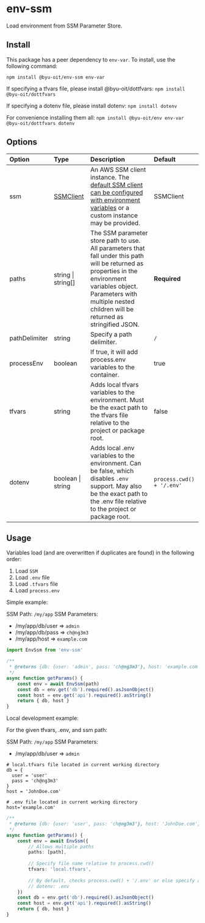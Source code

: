 # env-ssm

Load environment from SSM Parameter Store.

## Install

This package has a peer dependency to `env-var`. To install, use the
following command:

`npm install @byu-oit/env-ssm env-var`

If specifying a tfvars file, please install @byu-oit/dottfvars: `npm
install @byu-oit/dottfvars`

If specifying a dotenv file, please install dotenv: `npm install dotenv`

For convenience installing them all: `npm install @byu-oit/env env-var
@byu-oit/dottfvars dotenv`

## Options

| Option        | Type                                                                                              | Description                                                                                                                                                                                                                      | Default                   |
|:--------------|:--------------------------------------------------------------------------------------------------|:---------------------------------------------------------------------------------------------------------------------------------------------------------------------------------------------------------------------------------|:--------------------------|
| ssm           | [SSMClient](https://docs.aws.amazon.com/AWSJavaScriptSDK/v3/latest/clients/client-ssm/index.html) | An AWS SSM client instance. The [default SSM client can be configured with environment variables](https://docs.aws.amazon.com/sdk-for-java/v1/developer-guide/setup-credentials.html) or a custom instance may be provided.      | SSMClient                 |
| paths         | string \| string[]                                                                                | The SSM parameter store path to use. All parameters that fall under this path will be returned as properties in the environment variables object. Parameters with multiple nested children will be returned as stringified JSON. | **Required**              |
| pathDelimiter | string                                                                                            | Specify a path delimiter.                                                                                                                                                                                                        | `/`                       |
| processEnv    | boolean                                                                                           | If true, it will add process.env variables to the container.                                                                                                                                                                     | true                      |
| tfvars        | string                                                                                            | Adds local tfvars variables to the environment. Must be the exact path to the tfvars file relative to the project or package root.                                                                                               | false                     |
| dotenv        | boolean \| string                                                                                 | Adds local .env variables to the environment. Can be false, which disables `.env` support. May also be the exact path to the .env file relative to the project or package root.                                                  | `process.cwd() + '/.env'` |

## Usage

Variables load (and are overwritten if duplicates are found) in the
following order:

1. Load `SSM`
2. Load `.env` file
3. Load `.tfvars` file
4. Load `process.env`

Simple example:

SSM Path: `/my/app` SSM Parameters:
- /my/app/db/user => `admin`
- /my/app/db/pass => `ch@ng3m3`
- /my/app/host => `example.com`

```ts
import EnvSsm from 'env-ssm'

/**
 * @returns {db: {user: 'admin', pass: 'ch@ng3m3'}, host: 'example.com'}
 */
async function getParams() {
    const env = await EnvSsm(path)
    const db = env.get('db').required().asJsonObject()
    const host = env.get('api').required().asString()
    return { db, host }
}
```

Local development example:

For the given tfvars, .env, and ssm path:

SSM Path: `/my/app` SSM Parameters:
- /my/app/db/user => `admin`

```hcl-terraform
# local.tfvars file located in current working directory
db = {
  user = 'user'
  pass = 'ch@ng3m3'
}
host = 'JohnDoe.com'
```

```dotenv
# .env file located in current working directory
host='example.com'
```

```ts
/**
 * @returns {db: {user: 'user', pass: 'ch@ng3m3'}, host: 'JohnDoe.com'}
 */
async function getParams() {
    const env = await EnvSsm({
        // Allows multiple paths
        paths: [path],
        
        // Specify file name relative to process.cwd()
        tfvars: 'local.tfvars',
        
        // By default, checks process.cwd() + '/.env' or else specify a file name relative to process.cwd()
        // dotenv: .env
    })
    const db = env.get('db').required().asJsonObject()
    const host = env.get('api').required().asString()
    return { db, host }
}
```

